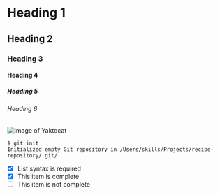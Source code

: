 # Heading 1
## Heading 2
### Heading 3
#### Heading 4
##### Heading 5
###### Heading 6

![Image of Yaktocat](https://octodex.github.com/images/yaktocat.png)
```
$ git init
Initialized empty Git repository in /Users/skills/Projects/recipe-repository/.git/
```

- [x] List syntax is required
- [x] This item is complete
- [ ] This item is not complete
